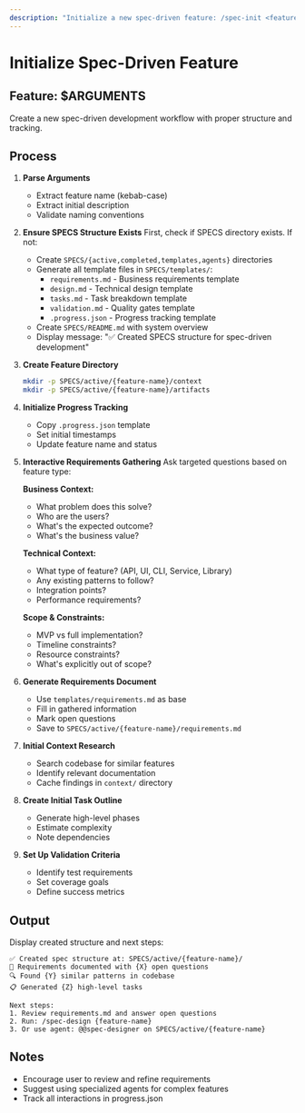 ```yaml
---
description: "Initialize a new spec-driven feature: /spec-init <feature-name> <description>"
---
```


# Initialize Spec-Driven Feature

## Feature: $ARGUMENTS

Create a new spec-driven development workflow with proper structure and tracking.

## Process

1. **Parse Arguments**
   - Extract feature name (kebab-case)
   - Extract initial description
   - Validate naming conventions

2. **Ensure SPECS Structure Exists**
   First, check if SPECS directory exists. If not:
   - Create `SPECS/{active,completed,templates,agents}` directories
   - Generate all template files in `SPECS/templates/`:
     - `requirements.md` - Business requirements template
     - `design.md` - Technical design template
     - `tasks.md` - Task breakdown template
     - `validation.md` - Quality gates template
     - `.progress.json` - Progress tracking template
   - Create `SPECS/README.md` with system overview
   - Display message: "✅ Created SPECS structure for spec-driven development"

3. **Create Feature Directory**
   ```bash
   mkdir -p SPECS/active/{feature-name}/context
   mkdir -p SPECS/active/{feature-name}/artifacts
   ```

3. **Initialize Progress Tracking**
   - Copy `.progress.json` template
   - Set initial timestamps
   - Update feature name and status

4. **Interactive Requirements Gathering**
   Ask targeted questions based on feature type:
   
   **Business Context:**
   - What problem does this solve?
   - Who are the users?
   - What's the expected outcome?
   - What's the business value?
   
   **Technical Context:**
   - What type of feature? (API, UI, CLI, Service, Library)
   - Any existing patterns to follow?
   - Integration points?
   - Performance requirements?
   
   **Scope & Constraints:**
   - MVP vs full implementation?
   - Timeline constraints?
   - Resource constraints?
   - What's explicitly out of scope?

5. **Generate Requirements Document**
   - Use `templates/requirements.md` as base
   - Fill in gathered information
   - Mark open questions
   - Save to `SPECS/active/{feature-name}/requirements.md`

6. **Initial Context Research**
   - Search codebase for similar features
   - Identify relevant documentation
   - Cache findings in `context/` directory

7. **Create Initial Task Outline**
   - Generate high-level phases
   - Estimate complexity
   - Note dependencies

8. **Set Up Validation Criteria**
   - Identify test requirements
   - Set coverage goals
   - Define success metrics

## Output

Display created structure and next steps:
```
✅ Created spec structure at: SPECS/active/{feature-name}/
📄 Requirements documented with {X} open questions
🔍 Found {Y} similar patterns in codebase
📋 Generated {Z} high-level tasks

Next steps:
1. Review requirements.md and answer open questions
2. Run: /spec-design {feature-name}
3. Or use agent: @@spec-designer on SPECS/active/{feature-name}
```

## Notes
- Encourage user to review and refine requirements
- Suggest using specialized agents for complex features
- Track all interactions in progress.json